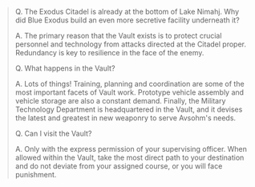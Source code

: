 > Q. The Exodus Citadel is already at the bottom of Lake Nimahj. Why did Blue Exodus build an even more secretive facility underneath it?
> 
> A. The primary reason that the Vault exists is to protect crucial personnel and technology from attacks directed at the Citadel proper. Redundancy is key to resilience in the face of the enemy.
> 
> Q. What happens in the Vault?
> 
> A. Lots of things! Training, planning and coordination are some of the most important facets of Vault work. Prototype vehicle assembly and vehicle storage are also a constant demand. Finally, the Military Technology Department is headquartered in the Vault, and it devises the latest and greatest in new weaponry to serve Avsohm's needs.
> 
> Q. Can I visit the Vault?
> 
> A. Only with the express permission of your supervising officer. When allowed within the Vault, take the most direct path to your destination and do not deviate from your assigned course, or you will face punishment.